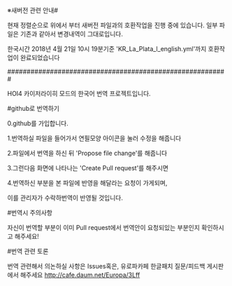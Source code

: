 ※새버전 관련 안내#
              
현재 정렬순으로 위에서 부터 새버전 파일과의 호환작업을 진행 중에 있습니다.
일부 파일은 기존과 같아서 변경내역이 그대로입니다.

한국시간 2018년 4월 21일 10시 19분기준 'KR_La_Plata_l_english.yml'까지 호환작업이 완료되었습니다
           

#########################################################


HOI4 카이저라이히 모드의 한국어 번역 프로젝트입니다.


#github로 번역하기

0.github를 가입합니다.

1.번역하실 파일을 들어가서 연필모양 아이콘을 눌러 수정을 해줍니다

2.파일에서 번역을 하신 뒤 'Propose file change'를 해줍니다

3.그런다음 화면에 나타나는 'Create Pull request'를 해주시면

4.번역하신 부분을 본 파일에 반영을 해달라는 요청이 가게되며, 

이를 관리자가 수락하번역이 반영될 것입니다.



#번역시 주의사항

자신이 번역할 부분이 이미 Pull request에서 번역안이 요청되있는 부분인지 확인하시고 해주세요!



#번역 관련 토론

번역 관련해서 의논하실 사항은 Issues혹은, 유로파카페 한글패치 질문/피드백 게시판에서 해주세요
http://cafe.daum.net/Europa/3Lff
